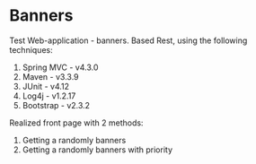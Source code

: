 # Banners

Test Web-application - banners. Based Rest, using the following techniques:
1. Spring MVC - v4.3.0
2. Maven      - v3.3.9
3. JUnit      - v4.12
4. Log4j      - v1.2.17
5. Bootstrap  - v2.3.2

Realized front page with 2 methods:
1. Getting a randomly banners
2. Getting a randomly banners with priority
